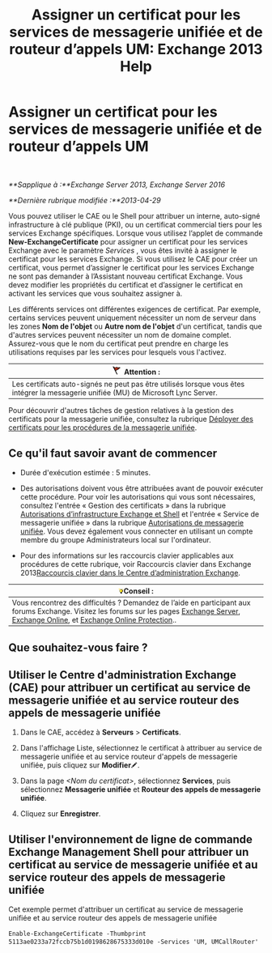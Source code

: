 ﻿---
title: 'Assigner un certificat pour les services de messagerie unifiée et de routeur d’appels UM: Exchange 2013 Help'
TOCTitle: Assigner un certificat pour les services de messagerie unifiée et de routeur d’appels UM
ms:assetid: 8a900e5f-9779-4213-92d7-ec157b15fbc5
ms:mtpsurl: https://technet.microsoft.com/fr-fr/library/Dn205140(v=EXCHG.150)
ms:contentKeyID: 54652768
ms.date: 05/23/2018
mtps_version: v=EXCHG.150
ms.translationtype: MT
---

# Assigner un certificat pour les services de messagerie unifiée et de routeur d’appels UM

 

_**Sapplique à :**Exchange Server 2013, Exchange Server 2016_

_**Dernière rubrique modifiée :**2013-04-29_

Vous pouvez utiliser le CAE ou le Shell pour attribuer un interne, auto-signé infrastructure à clé publique (PKI), ou un certificat commercial tiers pour les services Exchange spécifiques. Lorsque vous utilisez l’applet de commande **New-ExchangeCertificate** pour assigner un certificat pour les services Exchange avec le paramètre *Services* , vous êtes invité à assigner le certificat pour les services Exchange. Si vous utilisez le CAE pour créer un certificat, vous permet d’assigner le certificat pour les services Exchange ne sont pas demander à l’Assistant nouveau certificat Exchange. Vous devez modifier les propriétés du certificat et d’assigner le certificat en activant les services que vous souhaitez assigner à.

Les différents services ont différentes exigences de certificat. Par exemple, certains services peuvent uniquement nécessiter un nom de serveur dans les zones **Nom de l'objet** ou **Autre nom de l'objet** d'un certificat, tandis que d'autres services peuvent nécessiter un nom de domaine complet. Assurez-vous que le nom du certificat peut prendre en charge les utilisations requises par les services pour lesquels vous l'activez.

<table>
<thead>
<tr class="header">
<th><img src="images/JJ673034.Caution(EXCHG.150).gif" title="Attention" alt="Attention" />Attention :</th>
</tr>
</thead>
<tbody>
<tr class="odd">
<td>Les certificats auto-signés ne peut pas être utilisés lorsque vous êtes intégrer la messagerie unifiée (MU) de Microsoft Lync Server.</td>
</tr>
</tbody>
</table>


Pour découvrir d'autres tâches de gestion relatives à la gestion des certificats pour la messagerie unifiée, consultez la rubrique [Déployer des certificats pour les procédures de la messagerie unifiée](deploying-certificates-for-um-procedures-exchange-2013-help.md).

## Ce qu'il faut savoir avant de commencer

  - Durée d'exécution estimée : 5 minutes.

  - Des autorisations doivent vous être attribuées avant de pouvoir exécuter cette procédure. Pour voir les autorisations qui vous sont nécessaires, consultez l'entrée « Gestion des certificats » dans la rubrique [Autorisations d’infrastructure Exchange et Shell](exchange-and-shell-infrastructure-permissions-exchange-2013-help.md) et l'entrée « Service de messagerie unifiée » dans la rubrique [Autorisations de messagerie unifiée](unified-messaging-permissions-exchange-2013-help.md). Vous devez également vous connecter en utilisant un compte membre du groupe Administrateurs local sur l'ordinateur.

  - Pour des informations sur les raccourcis clavier applicables aux procédures de cette rubrique, voir Raccourcis clavier dans Exchange 2013[Raccourcis clavier dans le Centre d’administration Exchange](keyboard-shortcuts-in-the-exchange-admin-center-exchange-online-protection-help.md).

<table>
<thead>
<tr class="header">
<th><img src="images/Bb125224.tip(EXCHG.150).gif" title="Conseil" alt="Conseil" />Conseil :</th>
</tr>
</thead>
<tbody>
<tr class="odd">
<td>Vous rencontrez des difficultés ? Demandez de l’aide en participant aux forums Exchange. Visitez les forums sur les pages <a href="https://go.microsoft.com/fwlink/p/?linkid=60612">Exchange Server</a>, <a href="https://go.microsoft.com/fwlink/p/?linkid=267542">Exchange Online</a>, et <a href="https://go.microsoft.com/fwlink/p/?linkid=285351">Exchange Online Protection</a>..</td>
</tr>
</tbody>
</table>


## Que souhaitez-vous faire ?

## Utiliser le Centre d'administration Exchange (CAE) pour attribuer un certificat au service de messagerie unifiée et au service routeur des appels de messagerie unifiée

1.  Dans le CAE, accédez à **Serveurs** \> **Certificats**.

2.  Dans l'affichage Liste, sélectionnez le certificat à attribuer au service de messagerie unifiée et au service routeur d'appels de messagerie unifiée, puis cliquez sur **Modifier**![Icône Modifier](images/Bb124582.6f53ccb2-1f13-4c02-bea0-30690e6ea71d(EXCHG.150).gif "Icône Modifier").

3.  Dans la page *\<Nom du certificat\>*, sélectionnez **Services**, puis sélectionnez **Messagerie unifiée** et **Routeur des appels de messagerie unifiée**.

4.  Cliquez sur **Enregistrer**.

## Utiliser l'environnement de ligne de commande Exchange Management Shell pour attribuer un certificat au service de messagerie unifiée et au service routeur des appels de messagerie unifiée

Cet exemple permet d'attribuer un certificat au service de messagerie unifiée et au service routeur des appels de messagerie unifiée

    Enable-ExchangeCertificate -Thumbprint 5113ae0233a72fccb75b1d0198628675333d010e -Services 'UM, UMCallRouter'

